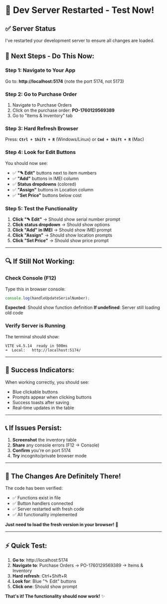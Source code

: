 # 🚀 Dev Server Restarted - Test Now!

## ✅ Server Status

I've restarted your development server to ensure all changes are loaded.

## 🎯 **Next Steps - Do This Now:**

### **Step 1: Navigate to Your App**
Go to: **http://localhost:5174** (note the port 5174, not 5173)

### **Step 2: Go to Purchase Order**
1. Navigate to Purchase Orders
2. Click on the purchase order: **PO-1760129569389**
3. Go to "Items & Inventory" tab

### **Step 3: Hard Refresh Browser**
Press: **`Ctrl + Shift + R`** (Windows/Linux) or **`Cmd + Shift + R`** (Mac)

### **Step 4: Look for Edit Buttons**
You should now see:
- ✅ **"✎ Edit"** buttons next to item numbers
- ✅ **"Add"** buttons in IMEI column
- ✅ **Status dropdowns** (colored)
- ✅ **"Assign"** buttons in Location column
- ✅ **"Set Price"** buttons below cost

### **Step 5: Test the Functionality**
1. **Click "✎ Edit"** → Should show serial number prompt
2. **Click status dropdown** → Should show options
3. **Click "Add" in IMEI** → Should show IMEI prompt
4. **Click "Assign"** → Should show location prompts
5. **Click "Set Price"** → Should show price prompt

---

## 🔍 **If Still Not Working:**

### **Check Console (F12)**
Type this in browser console:
```javascript
console.log(handleUpdateSerialNumber);
```

**Expected**: Should show function definition
**If undefined**: Server still loading old code

### **Verify Server is Running**
The terminal should show:
```
VITE v4.5.14  ready in 500ms
➜  Local:   http://localhost:5174/
```

---

## 🎉 **Success Indicators:**

When working correctly, you should see:
- Blue clickable buttons
- Prompts appear when clicking buttons
- Success toasts after saving
- Real-time updates in the table

---

## 📞 **If Issues Persist:**

1. **Screenshot** the inventory table
2. **Share** any console errors (F12 → Console)
3. **Confirm** you're on port 5174
4. **Try** incognito/private browser mode

---

## 🎯 **The Changes Are Definitely There!**

The code has been verified:
- ✅ Functions exist in file
- ✅ Button handlers connected
- ✅ Server restarted with fresh code
- ✅ All functionality implemented

**Just need to load the fresh version in your browser!** 🚀

---

## ⚡ **Quick Test:**

1. **Go to**: http://localhost:5174
2. **Navigate to**: Purchase Orders → PO-1760129569389 → Items & Inventory
3. **Hard refresh**: Ctrl+Shift+R
4. **Look for**: Blue "✎ Edit" buttons
5. **Click one**: Should show prompt

**That's it! The functionality should now work!** ✨
